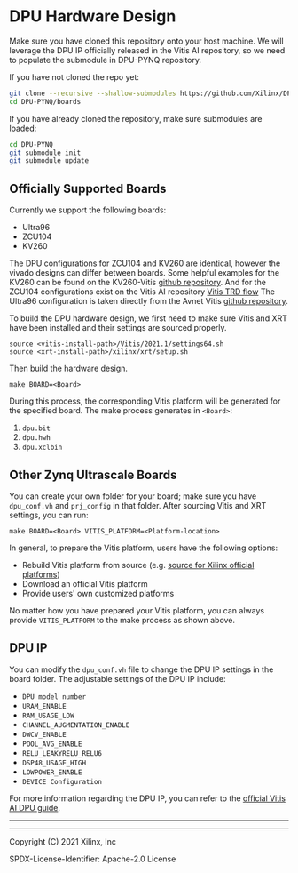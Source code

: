 # DPU Hardware Design

Make sure you have cloned this repository onto your host machine. We will
leverage the DPU IP officially released in the Vitis AI repository, so we
need to populate the submodule in DPU-PYNQ repository.

If you have not cloned the repo yet:

```bash
git clone --recursive --shallow-submodules https://github.com/Xilinx/DPU-PYNQ.git
cd DPU-PYNQ/boards
```

If you have already cloned the repository, make sure submodules are loaded:

```bash
cd DPU-PYNQ
git submodule init
git submodule update
```

## Officially Supported Boards

Currently we support the following boards:

* Ultra96
* ZCU104
* KV260

The DPU configurations for ZCU104 and KV260 are identical, however the vivado
designs can differ between boards. Some helpful examples for the KV260 can be
found on the KV260-Vitis [github repository](https://github.com/Xilinx/kv260-vitis/tree/release-2021.1).
And for the ZCU104 configurations exist on the Vitis AI repository [Vitis TRD flow](https://github.com/Xilinx/Vitis-AI/tree/v1.4/dsa/DPU-TRD/prj/Vitis)
The Ultra96 configuration is taken directly from the Avnet Vitis [github repository](https://github.com/Avnet/vitis/tree/2021.1/app/dpu/u96v2_sbc_base).

To build the DPU hardware design, we first need to make sure Vitis and XRT 
have been installed and their settings are sourced properly.

```shell
source <vitis-install-path>/Vitis/2021.1/settings64.sh
source <xrt-install-path>/xilinx/xrt/setup.sh
```

Then build the hardware design.

```shell
make BOARD=<Board>
```

During this process, the corresponding Vitis platform will be generated
for the specified board. The make process generates in `<Board>`:

1. `dpu.bit`
2. `dpu.hwh`
3. `dpu.xclbin`

## Other Zynq Ultrascale Boards

You can create your own folder for your board; make sure you have 
`dpu_conf.vh` and `prj_config` in that folder. 
After sourcing Vitis and XRT settings, you can run:

```shell
make BOARD=<Board> VITIS_PLATFORM=<Platform-location>
```

In general, to prepare the Vitis platform, users have the following options:

* Rebuild Vitis platform from source
(e.g. [source for Xilinx official platforms](https://github.com/Xilinx/Vitis_Embedded_Platform_Source/tree/master/Xilinx_Official_Platforms))
* Download an official Vitis platform
* Provide users' own customized platforms

No matter how you have prepared your Vitis platform, you can always provide
`VITIS_PLATFORM` to the make process as shown above.

## DPU IP

You can modify the `dpu_conf.vh` file to change the DPU IP settings in the 
board folder. The adjustable settings of the DPU IP include: 

* `DPU model number` 
* `URAM_ENABLE`
* `RAM_USAGE_LOW`
* `CHANNEL_AUGMENTATION_ENABLE`
* `DWCV_ENABLE`
* `POOL_AVG_ENABLE`
* `RELU_LEAKYRELU_RELU6`
* `DSP48_USAGE_HIGH`
* `LOWPOWER_ENABLE`
* `DEVICE Configuration`

For more information regarding the DPU IP, you can refer to the [official Vitis
AI DPU guide](https://www.xilinx.com/html_docs/vitis_ai/1_4/fke1606771875742.html).

----
----

Copyright (C) 2021 Xilinx, Inc

SPDX-License-Identifier: Apache-2.0 License
